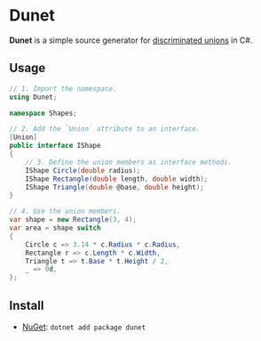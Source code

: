 # Dunet

**Dunet** is a simple source generator for [discriminated unions](https://en.wikipedia.org/wiki/Tagged_union) in C#. 

## Usage

```cs 
// 1. Import the namespace.
using Dunet;

namespace Shapes;

// 2. Add the `Union` attribute to an interface.
[Union]
public interface IShape
{
    // 3. Define the union members as interface methods.
    IShape Circle(double radius);
    IShape Rectangle(double length, double width);
    IShape Triangle(double @base, double height);
}

// 4. Use the union members.
var shape = new Rectangle(3, 4);
var area = shape switch
{
    Circle c => 3.14 * c.Radius * c.Radius,
    Rectangle r => c.Length * c.Width,
    Triangle t => t.Base * t.Height / 2,
    _ => 0d,
};
```

## Install

- [NuGet](https://placeholder.com): `dotnet add package dunet`

